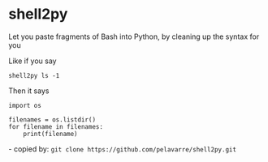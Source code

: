 # shell2py
Let you paste fragments of Bash into Python, by cleaning up the syntax for you

Like if you say

    shell2py ls -1

Then it says

    import os

    filenames = os.listdir()
    for filename in filenames:
        print(filename)

\- copied by:  `git clone https://github.com/pelavarre/shell2py.git`
